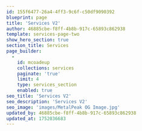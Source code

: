 ```yaml
---
id: 155f6477-26a4-4ff3-9c6f-c50df9090392
blueprint: page
title: 'Services V2'
author: 46885cbe-f8ff-4b8b-917c-65893c862938
template: services-page-two
show_hero_section: true
section_title: Services
page_builder:
  -
    id: mcoadeup
    collections: services
    paginate: 'true'
    limit: 4
    type: services_section
    enabled: true
seo_title: 'Services V2'
seo_description: 'Services V2'
seo_image: 'images/MetalPeak OG Image.jpg'
updated_by: 46885cbe-f8ff-4b8b-917c-65893c862938
updated_at: 1752036683
---
```

